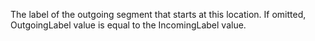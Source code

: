 The label of the outgoing segment that starts at this location. If omitted, OutgoingLabel value is equal to the IncomingLabel value.
